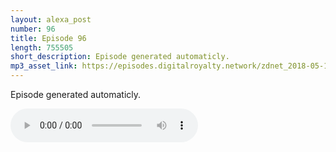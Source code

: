 ```yaml
---
layout: alexa_post
number: 96
title: Episode 96
length: 755505
short_description: Episode generated automaticly.
mp3_asset_link: https://episodes.digitalroyalty.network/zdnet_2018-05-18_01-00-03.mp3
---
```


Episode generated automaticly.

<audio controls>
    <source src="{{ page.mp3_asset_link }}" type="audio/mpeg">
</audio>